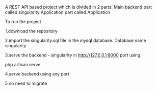 A REST API based project which is divided in 2 parts. 
Main backend part called singularity
Application part called Application


To run the project

1.download the repository 

2.import the singularity.sql file in the mysql database. Database name singularity

3.serve the backend - singularity in http://127.0.0.1:8000 port using 

  php artisan serve 

4.serve backend using any port

5.no need to migrate 
